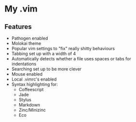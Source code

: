 # My .vim

## Features

 - Pathogen enabled
 - Molokai theme
 - Popular vim settings to "fix" really shitty behaviours
 - Tabbing set up with a width of 4
 - Automatically detects whether a file uses spaces or tabs for indentations
 - Searching set up to be more clever
 - Mouse enabled
 - Local .vimrc's enabled
 - Syntax highlighting for:
    - Coffeescript
    - Jade
    - Stylus
    - Markdown
    - Zinc/Minizinc
    - Eco
